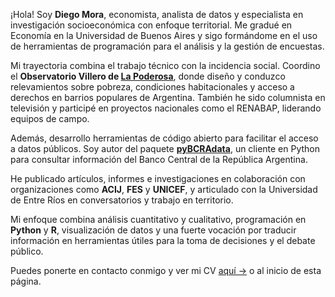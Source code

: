 ¡Hola! Soy **Diego Mora**, economista, analista de datos y especialista en investigación socioeconómica con enfoque territorial. Me gradué en Economía en la Universidad de Buenos Aires y sigo formándome en el uso de herramientas de programación para el análisis y la gestión de encuestas.

Mi trayectoria combina el trabajo técnico con la incidencia social. Coordino el **Observatorio Villero de [La Poderosa](https://www.instagram.com/lagargantapoderosa/)**, donde diseño y conduzco relevamientos sobre pobreza, condiciones habitacionales y acceso a derechos en barrios populares de Argentina. También he sido columnista en televisión y participé en proyectos nacionales como el RENABAP, liderando equipos de campo.

Además, desarrollo herramientas de código abierto para facilitar el acceso a datos públicos. Soy autor del paquete [**pyBCRAdata**](https://pypi.org/project/pyBCRAdata/), un cliente en Python para consultar información del Banco Central de la República Argentina.

He publicado artículos, informes e investigaciones en colaboración con organizaciones como **ACIJ**, **FES** y **UNICEF**, y articulado con la Universidad de Entre Ríos en conversatorios y trabajo en territorio.

Mi enfoque combina análisis cuantitativo y cualitativo, programación en **Python** y **R**, visualización de datos y una fuerte vocación por traducir información en herramientas útiles para la toma de decisiones y el debate público.

Puedes ponerte en contacto conmigo y ver mi CV [aquí →](https://drive.google.com/file/d/1h1djoliw5Gp4R2rFO0Ex4H8-WqHjdst-/view?usp=sharing) o al inicio de esta página.
